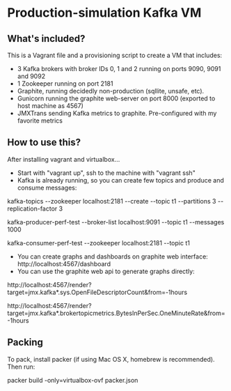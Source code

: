 # Production-simulation Kafka VM

## What's included?

This is a Vagrant file and a provisioning script to create a VM that includes:
* 3 Kafka brokers with broker IDs 0, 1 and 2 running on ports 9090, 9091 and 9092
* 1 Zookeeper running on port 2181
* Graphite, running decidedly non-production (sqllite, unsafe, etc). 
* Gunicorn running the graphite web-server on port 8000 (exported to host machine as 4567)
* JMXTrans sending Kafka metrics to graphite. Pre-configured with my favorite metrics

## How to use this?

After installing vagrant and virtualbox...
* Start with "vagrant up", ssh to the machine with "vagrant ssh"
* Kafka is already running, so you can create few topics and produce and consume messages:

kafka-topics --zookeeper localhost:2181 --create --topic t1 --partitions 3 --replication-factor 3

kafka-producer-perf-test --broker-list localhost:9091 --topic t1 --messages 1000

kafka-consumer-perf-test --zookeeper localhost:2181 --topic t1

* You can create graphs and dashboards on graphite web interface: http://localhost:4567/dashboard
* You can use the graphite web api to generate graphs directly:

http://localhost:4567/render?target=jmx.kafka*.sys.OpenFileDescriptorCount&from=-1hours

http://localhost:4567/render?target=jmx.kafka*.brokertopicmetrics.BytesInPerSec.OneMinuteRate&from=-1hours

## Packing
To pack, install packer (if using Mac OS X, homebrew is recommended). Then run:

 packer build -only=virtualbox-ovf packer.json
